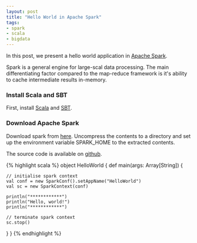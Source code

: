 ```yaml
---
layout: post
title: "Hello World in Apache Spark"
tags:
- spark
- scala
- bigdata
---
```


In this post, we present a hello world application in [Apache Spark](https://spark.apache.org/).

Spark is a general engine for large-scal data processing. The main differentiating factor compared to the map-reduce framework is it's ability to cache intermediate results in-memory.

### Install Scala and SBT

First, install [Scala](http://www.scala-lang.org/download/install.html) and [SBT](http://www.scala-sbt.org/release/tutorial/Setup.html).

### Download Apache Spark

Download spark from [here](https://spark.apache.org/downloads.html). Uncompress the contents to a directory and set up the environment variable SPARK_HOME to the extracted contents.

The source code is available on [github](https://github.com/zouzias/spark-hello-world).

{% highlight scala %}
object HelloWorld {
  def main(args: Array[String]) {

    // initialise spark context
    val conf = new SparkConf().setAppName("HelloWorld")
    val sc = new SparkContext(conf)

    println("************")
    println("Hello, world!")
    println("************")

    // terminate spark context
    sc.stop()
  }
}
{% endhighlight %}
